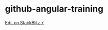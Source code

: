 # github-angular-training

[Edit on StackBlitz ⚡️](https://stackblitz.com/edit/github-angular-training)